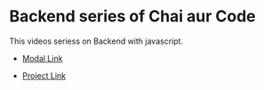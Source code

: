 # Backend series of Chai aur Code

This videos seriess on Backend with javascript.

-   [Modal Link](https://app.eraser.io/workspace/YtPqZ1VogxGy1jzIDkzj)

-   [Project Link](https://www.youtube.com/watch?v=9B4CvtzXRpc&list=PLu71SKxNbfoBGh_8p_NS-ZAh6v7HhYqHW&index=7)
